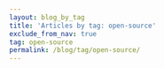 ```yaml
---
layout: blog_by_tag
title: 'Articles by tag: open-source'
exclude_from_nav: true
tag: open-source
permalink: /blog/tag/open-source/
---
```

